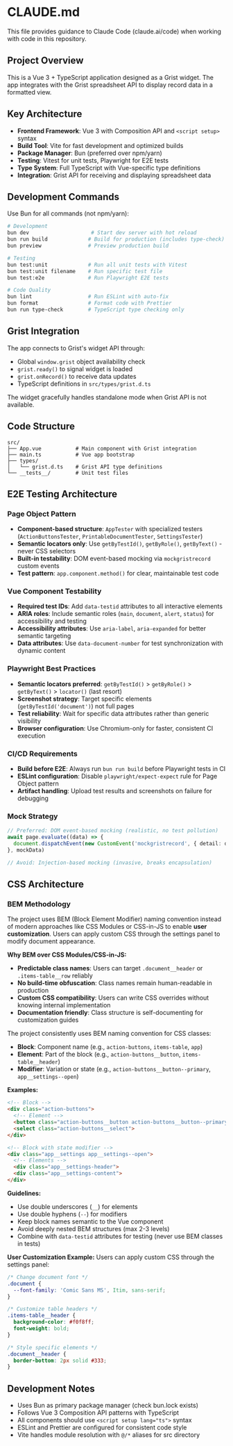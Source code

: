 # CLAUDE.md

This file provides guidance to Claude Code (claude.ai/code) when working with code in this repository.

## Project Overview

This is a Vue 3 + TypeScript application designed as a Grist widget. The app integrates with the Grist spreadsheet API to display record data in a formatted view.

## Key Architecture

- **Frontend Framework**: Vue 3 with Composition API and `<script setup>` syntax
- **Build Tool**: Vite for fast development and optimized builds
- **Package Manager**: Bun (preferred over npm/yarn)
- **Testing**: Vitest for unit tests, Playwright for E2E tests
- **Type System**: Full TypeScript with Vue-specific type definitions
- **Integration**: Grist API for receiving and displaying spreadsheet data

## Development Commands

Use Bun for all commands (not npm/yarn):

```bash
# Development
bun dev                    # Start dev server with hot reload
bun run build             # Build for production (includes type-check)
bun preview               # Preview production build

# Testing
bun test:unit             # Run all unit tests with Vitest
bun test:unit filename    # Run specific test file
bun test:e2e              # Run Playwright E2E tests

# Code Quality
bun lint                  # Run ESLint with auto-fix
bun format                # Format code with Prettier
bun run type-check        # TypeScript type checking only
```

## Grist Integration

The app connects to Grist's widget API through:
- Global `window.grist` object availability check
- `grist.ready()` to signal widget is loaded
- `grist.onRecord()` to receive data updates
- TypeScript definitions in `src/types/grist.d.ts`

The widget gracefully handles standalone mode when Grist API is not available.

## Code Structure

```
src/
├── App.vue           # Main component with Grist integration
├── main.ts           # Vue app bootstrap
├── types/
│   └── grist.d.ts    # Grist API type definitions
└── __tests__/        # Unit test files
```

## E2E Testing Architecture

### Page Object Pattern
- **Component-based structure**: `AppTester` with specialized testers (`ActionButtonsTester`, `PrintableDocumentTester`, `SettingsTester`)
- **Semantic locators only**: Use `getByTestId()`, `getByRole()`, `getByText()` - never CSS selectors
- **Built-in testability**: DOM event-based mocking via `mockgristrecord` custom events
- **Test pattern**: `app.component.method()` for clear, maintainable test code

### Vue Component Testability
- **Required test IDs**: Add `data-testid` attributes to all interactive elements
- **ARIA roles**: Include semantic roles (`main`, `document`, `alert`, `status`) for accessibility and testing
- **Accessibility attributes**: Use `aria-label`, `aria-expanded` for better semantic targeting
- **Data attributes**: Use `data-document-number` for test synchronization with dynamic content

### Playwright Best Practices
- **Semantic locators preferred**: `getByTestId()` > `getByRole()` > `getByText()` > `locator()` (last resort)
- **Screenshot strategy**: Target specific elements (`getByTestId('document')`) not full pages
- **Test reliability**: Wait for specific data attributes rather than generic visibility
- **Browser configuration**: Use Chromium-only for faster, consistent CI execution

### CI/CD Requirements
- **Build before E2E**: Always run `bun run build` before Playwright tests in CI
- **ESLint configuration**: Disable `playwright/expect-expect` rule for Page Object pattern
- **Artifact handling**: Upload test results and screenshots on failure for debugging

### Mock Strategy
```typescript
// Preferred: DOM event-based mocking (realistic, no test pollution)
await page.evaluate((data) => {
  document.dispatchEvent(new CustomEvent('mockgristrecord', { detail: data }))
}, mockData)

// Avoid: Injection-based mocking (invasive, breaks encapsulation)
```

## CSS Architecture

### BEM Methodology
The project uses BEM (Block Element Modifier) naming convention instead of modern approaches like CSS Modules or CSS-in-JS to enable **user customization**. Users can apply custom CSS through the settings panel to modify document appearance.

**Why BEM over CSS Modules/CSS-in-JS:**
- **Predictable class names**: Users can target `.document__header` or `.items-table__row` reliably
- **No build-time obfuscation**: Class names remain human-readable in production
- **Custom CSS compatibility**: Users can write CSS overrides without knowing internal implementation
- **Documentation friendly**: Class structure is self-documenting for customization guides

The project consistently uses BEM naming convention for CSS classes:

- **Block**: Component name (e.g., `action-buttons`, `items-table`, `app`)
- **Element**: Part of the block (e.g., `action-buttons__button`, `items-table__header`) 
- **Modifier**: Variation or state (e.g., `action-buttons__button--primary`, `app__settings--open`)

**Examples:**
```html
<!-- Block -->
<div class="action-buttons">
  <!-- Element -->
  <button class="action-buttons__button action-buttons__button--primary">
  <select class="action-buttons__select">
</div>

<!-- Block with state modifier -->
<div class="app__settings app__settings--open">
  <!-- Elements -->
  <div class="app__settings-header">
  <div class="app__settings-content">
</div>
```

**Guidelines:**
- Use double underscores (`__`) for elements
- Use double hyphens (`--`) for modifiers  
- Keep block names semantic to the Vue component
- Avoid deeply nested BEM structures (max 2-3 levels)
- Combine with `data-testid` attributes for testing (never use BEM classes in tests)

**User Customization Example:**
Users can apply custom CSS through the settings panel:
```css
/* Change document font */
.document {
  --font-family: 'Comic Sans MS', Itim, sans-serif;
}

/* Customize table headers */
.items-table__header {
  background-color: #f0f8ff;
  font-weight: bold;
}

/* Style specific elements */
.document__header {
  border-bottom: 2px solid #333;
}
```

## Development Notes

- Uses Bun as primary package manager (check bun.lock exists)
- Follows Vue 3 Composition API patterns with TypeScript
- All components should use `<script setup lang="ts">` syntax
- ESLint and Prettier are configured for consistent code style
- Vite handles module resolution with `@/*` aliases for src directory